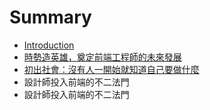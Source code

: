 # Summary

* [Introduction](README.md)
* [時勢造英雄，奠定前端工程師的未來發展](chapter1.md)
* [初出社會：沒有人一開始就知道自己要做什麼](chu-chu-she-hui-ff1a-mei-you-ren-yi-kai-shi-jiu-zhi-dao-zi-ji-yao-zuo-shi-me.md)
* 設計師投入前端的不二法門
* 設計師投入前端的不二法門

